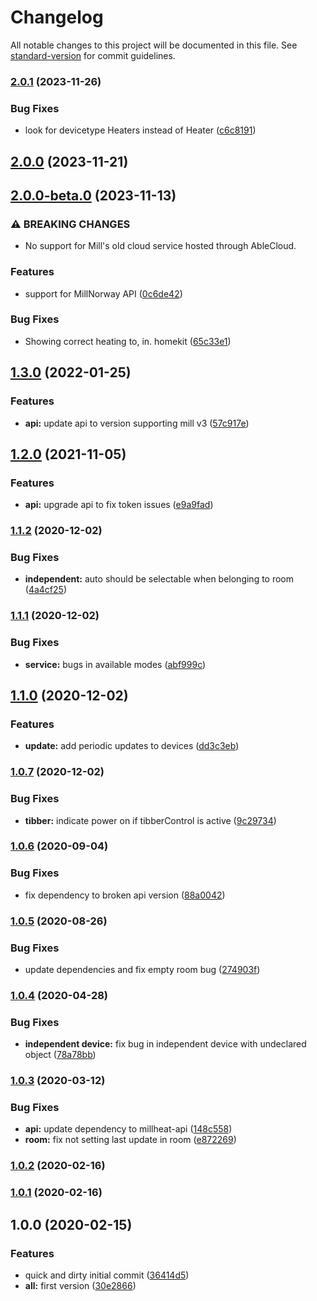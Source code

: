 # Changelog

All notable changes to this project will be documented in this file. See [standard-version](https://github.com/conventional-changelog/standard-version) for commit guidelines.

### [2.0.1](https://github.com/andyno/homebridge-millheat/compare/v2.0.0...v2.0.1) (2023-11-26)


### Bug Fixes

* look for devicetype Heaters instead of Heater ([c6c8191](https://github.com/andyno/homebridge-millheat/commit/c6c819182cc0758796c6872138b8566022257b35))

## [2.0.0](https://github.com/andyno/homebridge-millheat/compare/v2.0.0-beta.0...v2.0.0) (2023-11-21)

## [2.0.0-beta.0](https://github.com/andyno/homebridge-millheat/compare/v1.3.0...v2.0.0-beta.0) (2023-11-13)


### ⚠ BREAKING CHANGES

* No support for Mill's old cloud service hosted through AbleCloud.

### Features

* support for MillNorway API ([0c6de42](https://github.com/andyno/homebridge-millheat/commit/0c6de4260df68b70a5dc623561db7e583f121cf3))


### Bug Fixes

* Showing correct heating to, in. homekit ([65c33e1](https://github.com/andyno/homebridge-millheat/commit/65c33e103478dba7c39c260587fae0ec04e9691d))

## [1.3.0](https://github.com/andyno/homebridge-millheat/compare/v1.2.0...v1.3.0) (2022-01-25)


### Features

* **api:** update api to version supporting mill v3 ([57c917e](https://github.com/andyno/homebridge-millheat/commit/57c917e9d66da45322eabd47b2d61c6e67805967))

## [1.2.0](https://github.com/andyno/homebridge-millheat/compare/v1.1.2...v1.2.0) (2021-11-05)


### Features

* **api:** upgrade api to fix token issues ([e9a9fad](https://github.com/andyno/homebridge-millheat/commit/e9a9fadac9b316f4637828e0b7286543e438d190))

### [1.1.2](https://github.com/andyno/homebridge-millheat/compare/v1.1.1...v1.1.2) (2020-12-02)


### Bug Fixes

* **independent:** auto should be selectable when belonging to room ([4a4cf25](https://github.com/andyno/homebridge-millheat/commit/4a4cf2577cbbf53bc3e106cbb43758633f07532b))

### [1.1.1](https://github.com/andyno/homebridge-millheat/compare/v1.1.0...v1.1.1) (2020-12-02)


### Bug Fixes

* **service:** bugs in available modes ([abf999c](https://github.com/andyno/homebridge-millheat/commit/abf999cb33fd99fe9c674e5e4a9a04af54d08440))

## [1.1.0](https://github.com/andyno/homebridge-millheat/compare/v1.0.7...v1.1.0) (2020-12-02)


### Features

* **update:** add periodic updates to devices ([dd3c3eb](https://github.com/andyno/homebridge-millheat/commit/dd3c3eb0353eb8280a94eb1267d762813ba901ae))

### [1.0.7](https://github.com/andyno/homebridge-millheat/compare/v1.0.6...v1.0.7) (2020-12-02)


### Bug Fixes

* **tibber:** indicate power on if tibberControl is active ([9c29734](https://github.com/andyno/homebridge-millheat/commit/9c297348899f70d64d7a22ba97c7208d2eac61dd))

### [1.0.6](https://github.com/andyno/homebridge-millheat/compare/v1.0.5...v1.0.6) (2020-09-04)


### Bug Fixes

* fix dependency to broken api version ([88a0042](https://github.com/andyno/homebridge-millheat/commit/88a004212a69d785ddb9e9a09fc524b2a41e18bd))

### [1.0.5](https://github.com/andyno/homebridge-millheat/compare/v1.0.4...v1.0.5) (2020-08-26)


### Bug Fixes

* update dependencies and fix empty room bug ([274903f](https://github.com/andyno/homebridge-millheat/commit/274903f0e6ac22a07cf549baaa72a92fab7a7e07))

### [1.0.4](https://github.com/andyno/homebridge-millheat/compare/v1.0.3...v1.0.4) (2020-04-28)


### Bug Fixes

* **independent device:** fix bug in independent device with undeclared object ([78a78bb](https://github.com/andyno/homebridge-millheat/commit/78a78bb90af6547e3865813674c447e679f69ab2))

### [1.0.3](https://github.com/andyno/homebridge-millheat/compare/v1.0.2...v1.0.3) (2020-03-12)


### Bug Fixes

* **api:** update dependency to millheat-api ([148c558](https://github.com/andyno/homebridge-millheat/commit/148c558fc7eaae508296134579fcd7c02ae49f46))
* **room:** fix not setting last update in room ([e872269](https://github.com/andyno/homebridge-millheat/commit/e872269ee8a24080854199a705903f1438a644d3))

### [1.0.2](https://github.com/andyno/homebridge-millheat/compare/v1.0.1...v1.0.2) (2020-02-16)

### [1.0.1](https://github.com/andyno/homebridge-millheat/compare/v1.0.0...v1.0.1) (2020-02-16)

## 1.0.0 (2020-02-15)


### Features

* quick and dirty initial commit ([36414d5](https://github.com/andyno/homebridge-millheat/commit/36414d514abc3fb646535f3bde0894993332a2aa))
* **all:** first version ([30e2866](https://github.com/andyno/homebridge-millheat/commit/30e2866bcd5e93ad011a7947742471df7dcf8fe9))

